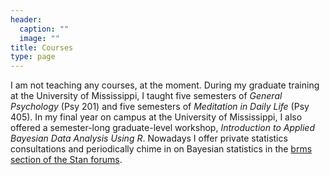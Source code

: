 ```yaml
---
header:
  caption: ""
  image: ""
title: Courses
type: page
---
```


I am not teaching any courses, at the moment. During my graduate training at the University of Mississippi, I taught five semesters of *General Psychology* (Psy 201) and five semesters of *Meditation in Daily Life* (Psy 405). In my final year on campus at the University of Mississippi, I also offered a semester-long graduate-level workshop, *Introduction to Applied Bayesian Data Analysis Using R*. Nowadays I offer private statistics consultations and periodically chime in on Bayesian statistics in the [brms section of the Stan forums](https://discourse.mc-stan.org/c/interfaces/brms/36).

